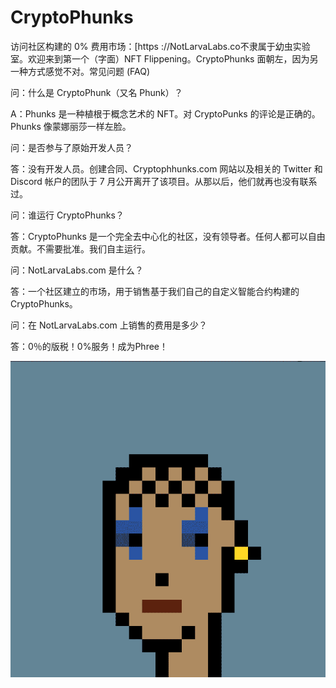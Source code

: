 # CryptoPhunks

访问社区构建的 0% 费用市场：[https ://NotLarvaLabs.co不隶属于幼虫实验室。欢迎来到第一个（字面）NFT Flippening。CryptoPhunks 面朝左，因为另一种方式感觉不对。常见问题 (FAQ)

 

问：什么是 CryptoPhunk（又名 Phunk）？

A：Phunks 是一种植根于概念艺术的 NFT。对 CryptoPunks 的评论是正确的。Phunks 像蒙娜丽莎一样左脸。

问：是否参与了原始开发人员？

答：没有开发人员。创建合同、Cryptophhunks.com 网站以及相关的 Twitter 和 Discord 帐户的团队于 7 月公开离开了该项目。从那以后，他们就再也没有联系过。

问：谁运行 CryptoPhunks？

答：CryptoPhunks 是一个完全去中心化的社区，没有领导者。任何人都可以自由贡献。不需要批准。我们自主运行。

问：NotLarvaLabs.com 是什么？

答：一个社区建立的市场，用于销售基于我们自己的自定义智能合约构建的 CryptoPhunks。

问：在 NotLarvaLabs.com 上销售的费用是多少？

答：0％的版税！0%服务！成为Phree！

![nft](1.png)
